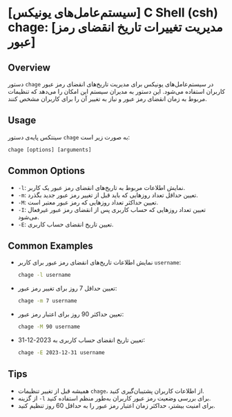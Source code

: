 # [سیستم‌عامل‌های یونیکس] C Shell (csh) chage: [مدیریت تغییرات تاریخ انقضای رمز عبور]

## Overview
دستور `chage` در سیستم‌عامل‌های یونیکس برای مدیریت تاریخ‌های انقضای رمز عبور کاربران استفاده می‌شود. این دستور به مدیران سیستم این امکان را می‌دهد که تنظیمات مربوط به زمان انقضای رمز عبور و نیاز به تغییر آن را برای کاربران مشخص کنند.

## Usage
سینتکس پایه‌ی دستور `chage` به صورت زیر است:

```
chage [options] [arguments]
```

## Common Options
- `-l`: نمایش اطلاعات مربوط به تاریخ‌های انقضای رمز عبور یک کاربر.
- `-m`: تعیین حداقل تعداد روزهایی که باید قبل از تغییر رمز عبور جدید بگذرد.
- `-M`: تعیین حداکثر تعداد روزهایی که رمز عبور معتبر است.
- `-I`: تعیین تعداد روزهایی که حساب کاربری پس از انقضای رمز عبور غیرفعال می‌شود.
- `-E`: تعیین تاریخ انقضای حساب کاربری.

## Common Examples
- نمایش اطلاعات تاریخ‌های انقضای رمز عبور برای کاربر `username`:
  ```bash
  chage -l username
  ```

- تعیین حداقل 7 روز برای تغییر رمز عبور:
  ```bash
  chage -m 7 username
  ```

- تعیین حداکثر 90 روز برای اعتبار رمز عبور:
  ```bash
  chage -M 90 username
  ```

- تعیین تاریخ انقضای حساب کاربری به 2023-12-31:
  ```bash
  chage -E 2023-12-31 username
  ```

## Tips
- همیشه قبل از تغییر تنظیمات `chage`، از اطلاعات کاربران پشتیبان‌گیری کنید.
- از گزینه `-l` برای بررسی وضعیت رمز عبور کاربران به‌طور منظم استفاده کنید.
- برای امنیت بیشتر، حداکثر زمان اعتبار رمز عبور را به حداقل 60 روز تنظیم کنید.